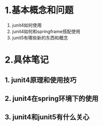 # 1.基本概念和问题
1.  junit4如何使用
2.  junit4如何和springframe搭配使用
3.  junit5有哪些新的东西和概念


# 2.具体笔记
## 1.   junit4原理和使用技巧

## 2.   junit4在spring环境下的使用

## 3.   junit4和junit5有什么关心

